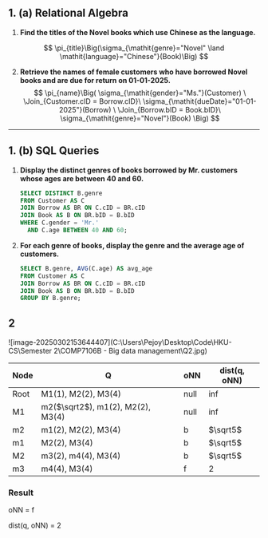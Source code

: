 ## 1. (a) Relational Algebra

1. **Find the titles of the Novel books which use Chinese as the language.**

$$
\pi_{title}\Big(\sigma_{\mathit{genre}="Novel" \land \mathit{language}="Chinese"}(Book)\Big)
$$

2. **Retrieve the names of female customers who have borrowed Novel books and are due for return on 01-01-2025.**
$$
\pi_{name}\Big(
     \sigma_{\mathit{gender}="Ms."}(Customer)
     \ \Join_{Customer.cID = Borrow.cID}\ 
     \sigma_{\mathit{dueDate}="01-01-2025"}(Borrow)
     \ \Join_{Borrow.bID = Book.bID}\ 
     \sigma_{\mathit{genre}="Novel"}(Book)
   \Big)
$$
---

## 1. (b) SQL Queries

1. **Display the distinct genres of books borrowed by Mr. customers whose ages are between 40 and 60.**

   ```sql
   SELECT DISTINCT B.genre
   FROM Customer AS C
   JOIN Borrow AS BR ON C.cID = BR.cID
   JOIN Book AS B ON BR.bID = B.bID
   WHERE C.gender = 'Mr.'
     AND C.age BETWEEN 40 AND 60;
   ```

2. **For each genre of books, display the genre and the average age of customers.**

    ```sql
    SELECT B.genre, AVG(C.age) AS avg_age
    FROM Customer AS C
    JOIN Borrow AS BR ON C.cID = BR.cID
    JOIN Book AS B ON BR.bID = B.bID
    GROUP BY B.genre;
    ```

## 2

![image-20250302153644407](C:\Users\Pejoy\Desktop\Code\HKU-CS\Semester 2\COMP7106B - Big data management\Q2.jpg)

| Node | Q                                 | oNN  | dist(q, oNN) |
| ---- | --------------------------------- | ---- | ------------ |
| Root | M1(1), M2(2), M3(4)               | null | inf          |
| M1   | m2($\sqrt2$), m1(2), M2(2), M3(4) | null | inf          |
| m2   | m1(2), M2(2), M3(4)               | b    | $\sqrt5$     |
| m1   | M2(2), M3(4)                      | b    | $\sqrt5$     |
| M2   | m3(2), m4(4), M3(4)               | b    | $\sqrt5$     |
| m3   | m4(4), M3(4)                      | f    | 2            |

### Result

oNN = f 

dist(q, oNN) = 2